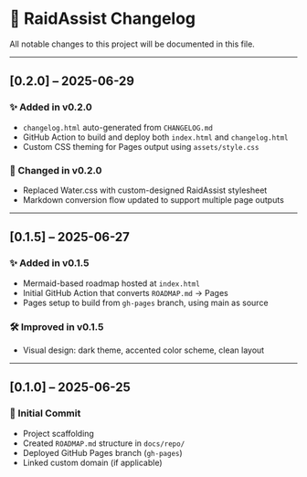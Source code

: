 # 📜 RaidAssist Changelog

All notable changes to this project will be documented in this file.

---

## [0.2.0] – 2025-06-29

### ✨ Added in v0.2.0

- `changelog.html` auto-generated from `CHANGELOG.md`
- GitHub Action to build and deploy both `index.html` and `changelog.html`
- Custom CSS theming for Pages output using `assets/style.css`

### 🔄 Changed in v0.2.0

- Replaced Water.css with custom-designed RaidAssist stylesheet
- Markdown conversion flow updated to support multiple page outputs

---

## [0.1.5] – 2025-06-27

### ✨ Added in v0.1.5

- Mermaid-based roadmap hosted at `index.html`
- Initial GitHub Action that converts `ROADMAP.md` → Pages
- Pages setup to build from `gh-pages` branch, using main as source

### 🛠 Improved in v0.1.5

- Visual design: dark theme, accented color scheme, clean layout

---

## [0.1.0] – 2025-06-25

### 🧱 Initial Commit

- Project scaffolding
- Created `ROADMAP.md` structure in `docs/repo/`
- Deployed GitHub Pages branch (`gh-pages`)
- Linked custom domain (if applicable)
